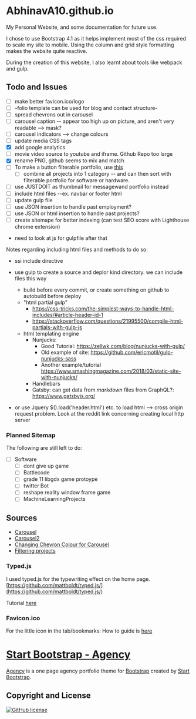 # AbhinavA10.github.io

My Personal Website, and some documentation for future use.

I chose to use Bootstrap 4.1 as it helps implement most of the css required to scale my site to mobile. Using the column and grid style formatting makes the website quite reactive.

During the creation of this website, I also learnt about tools like webpack and gulp.

## Todo and Issues

- [ ] make better favicon.ico/logo
- [ ] -folio template can be used for blog and contact structure-
- [ ] spread chevrons out in carousel
- [ ] carousel caption -- appear too high up on picture, and aren't very readable --> mask?
- [ ] carousel indicators --> change colours
- [ ] update media CSS tags
- [x] add google analytics
- [ ] movie video source to youtube and iframe. Github Repo too large
- [x] rename PNG, github seems to mix and match
- [ ] To make a button filterable portfolio, use [this](https://www.w3schools.com/howto/howto_js_filter_elements.asp)
    - [ ] combine all projects into 1 category -- and can then sort with filterable portfolio for software or hardware.
- [ ] use JUSTDOIT as thumbnail for messagewand portfolio instead
- [ ] include html files --ex. navbar or footer html
- [ ] update gulp file
- [ ] use JSON insertion to handle past employment?
- [ ] use JSON or html insertion to handle past projects?
- [ ] create sitemape for better indexing (can test SEO score with Lighthouse chrome extension)
- need to look at js for gulpfile after that

Notes regarding including html files and methods to do so:
- ssi include directive
- use gulp to create a source and deplor kind directory. we can include files this way
    - build before every commit, or create something on github to autobuild before deploy
    - "html partial gulp"
        - https://css-tricks.com/the-simplest-ways-to-handle-html-includes/#article-header-id-1
        - https://stackoverflow.com/questions/21995500/compile-html-partials-with-gulp-js
    - html templating engine
        - Nunjucks: 
            - Good Tutorial: https://zellwk.com/blog/nunjucks-with-gulp/
            - Old example of site: https://github.com/ericmotil/gulp-nunjucks-sass
            - Another example/tutorial https://www.smashingmagazine.com/2018/03/static-site-with-nunjucks/
        - Handlebars
        - Gatsby: can get data from *markdown* files from GraphQL?: https://www.gatsbyjs.org/
        
    
- or use Jquery $().load('header.html') etc. to load html --> cross origin request problem. Look at the reddit link concerning creating local http server

### Planned Sitemap

The following are still left to do:

- [ ] Software
  - [ ] dont give up game
  - [ ] Battlecode
  - [ ] grade 11 libgdx game protoype
  - [ ] twitter Bot
  - [ ] reshape reality window frame game
  - [ ] MachineLearningProjects

## Sources

- [Carousel](https://www.w3schools.com/bootstrap/bootstrap_carousel.asp)
- [Carousel2](https://getbootstrap.com/docs/4.1/components/carousel/)
- [Changing Chevron Colour for Carousel](https://stackoverflow.com/questions/49391266/change-bootstrap-4-carousel-control-colors/49391884)
- [Filtering projects](https://www.w3schools.com/howto/howto_js_filter_elements.asp)

### Typed.js

I used typed.js for the typewriting effect on the home page.
[https://github.com/mattboldt/typed.js/](https://github.com/mattboldt/typed.js/)

Tutorial [here](https://www.youtube.com/watch?v=Jed5ZasNtJM)

### Favicon.ico

For the little icon in the tab/bookmarks:
How to guide is [here](https://tutorialehtml.com/en/what-is-favicon-ico-usage/)

# [Start Bootstrap - Agency](https://startbootstrap.com/template-overviews/agency/)

[Agency](https://startbootstrap.com/template-overviews/agency/) is a one page agency portfolio theme for [Bootstrap](http://getbootstrap.com/) created by [Start Bootstrap](http://startbootstrap.com/).

## Copyright and License

[![GitHub license](https://img.shields.io/badge/license-MIT-blue.svg)](https://raw.githubusercontent.com/AbhinavA10/AbhinavA10.github.io/master/LICENSE)